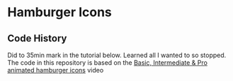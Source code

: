 # Hamburger Icons

## Code History

Did to 35min mark in the tutorial below.
Learned all I wanted to so stopped.
The code in this repository is based on the
[Basic, Intermediate & Pro animated hamburger icons](https://youtu.be/R00QiudbD4Y)
video

